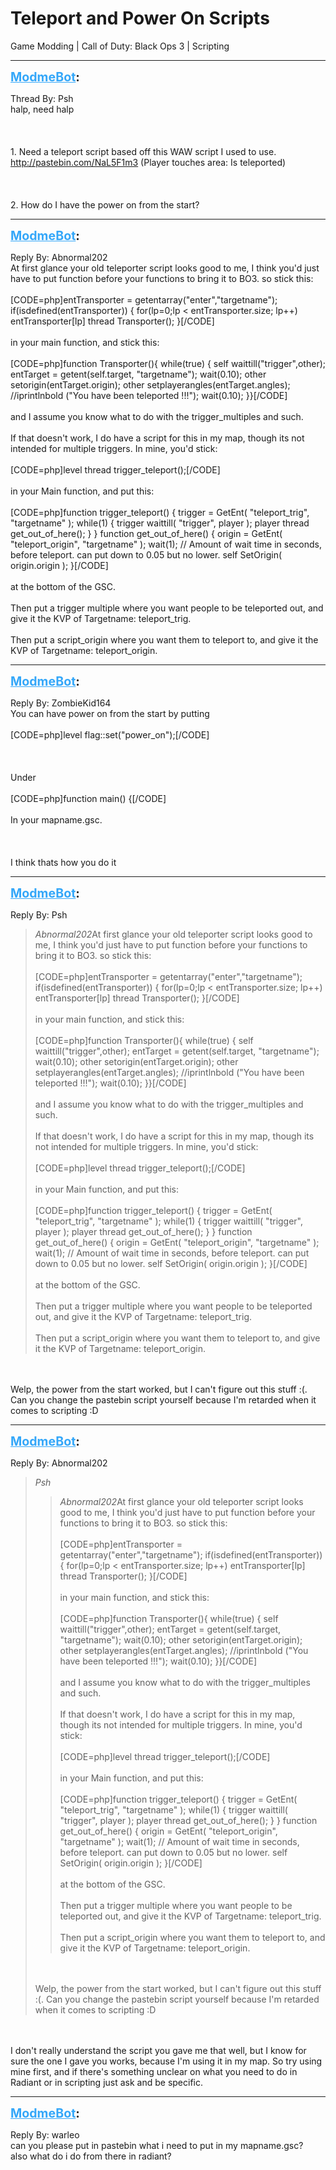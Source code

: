 # Teleport and Power On Scripts
Game Modding | Call of Duty: Black Ops 3 | Scripting

---
<strong style="font-size: 1.4em;"><span style="text-decoration: underline;text-decoration-color: #34a7f9;"><span style="color:#34a7f9;">ModmeBot</span></span>:</strong>

<p>Thread By: Psh<br />halp, need halp<br /><br /><br /><br />1. Need a teleport script based off this WAW script I used to use. <a href="http://pastebin.com/NaL5F1m3">http://pastebin.com/NaL5F1m3</a> (Player touches area: Is teleported)<br /><br /><br /><br />2. How do I have the power on from the start?</p>

---
<strong style="font-size: 1.4em;"><span style="text-decoration: underline;text-decoration-color: #34a7f9;"><span style="color:#34a7f9;">ModmeBot</span></span>:</strong>

<p>Reply By: Abnormal202<br />At first glance your old teleporter script looks good to me, I think you&#39;d just have to put function before your functions to bring it to BO3. so stick this:<br /><br />[CODE=php]entTransporter = getentarray(&quot;enter&quot;,&quot;targetname&quot;);  if(isdefined(entTransporter))  {    for(lp=0;lp &lt; entTransporter.size; lp++)      entTransporter[lp] thread Transporter();  }[/CODE]<br /><br />in your main function, and stick this:<br /><br />[CODE=php]function Transporter(){  while(true)  {    self waittill(&quot;trigger&quot;,other);    entTarget = getent(self.target, &quot;targetname&quot;);     wait(0.10);    other setorigin(entTarget.origin);    other setplayerangles(entTarget.angles);    //iprintlnbold (&quot;You have been teleported !!!&quot;);    wait(0.10);  }}[/CODE]<br /><br />and I assume you know what to do with the trigger_multiples and such.<br /><br />If that doesn&#39;t work, I do have a script for this in my map, though its not intended for multiple triggers. In mine, you&#39;d stick:<br /><br />[CODE=php]level thread trigger_teleport();[/CODE]<br /><br />in your Main function, and put this:<br /><br />[CODE=php]function trigger_teleport() { trigger = GetEnt( &quot;teleport_trig&quot;, &quot;targetname&quot; ); while(1) { trigger waittill( &quot;trigger&quot;, player ); player thread get_out_of_here(); } } function get_out_of_here() { origin = GetEnt( &quot;teleport_origin&quot;, &quot;targetname&quot; ); wait(1); // Amount of wait time in seconds, before teleport. can put down to 0.05 but no lower. self SetOrigin( origin.origin ); }[/CODE]<br /><br />at the bottom of the GSC.<br /><br />Then put a trigger multiple where you want people to be teleported out, and give it the KVP of Targetname: teleport_trig.<br /><br />Then put a script_origin where you want them to teleport to, and give it the KVP of Targetname: teleport_origin.</p>

---
<strong style="font-size: 1.4em;"><span style="text-decoration: underline;text-decoration-color: #34a7f9;"><span style="color:#34a7f9;">ModmeBot</span></span>:</strong>

<p>Reply By: ZombieKid164<br />You can have power on from the start by putting <br /><br />[CODE=php]level flag::set(&quot;power_on&quot;);[/CODE]<br /><br /><br /><br />Under <br /><br />[CODE=php]function main() {[/CODE]<br /><br />In your mapname.gsc.<br /><br /><br /><br />I think thats how you do it</p>

---
<strong style="font-size: 1.4em;"><span style="text-decoration: underline;text-decoration-color: #34a7f9;"><span style="color:#34a7f9;">ModmeBot</span></span>:</strong>

<p>Reply By: Psh<br /><blockquote><em>Abnormal202</em>At first glance your old teleporter script looks good to me, I think you&#39;d just have to put function before your functions to bring it to BO3. so stick this:<br /><br />[CODE=php]entTransporter = getentarray(&quot;enter&quot;,&quot;targetname&quot;);  if(isdefined(entTransporter))  {    for(lp=0;lp &lt; entTransporter.size; lp++)      entTransporter[lp] thread Transporter();  }[/CODE]<br /><br />in your main function, and stick this:<br /><br />[CODE=php]function Transporter(){  while(true)  {    self waittill(&quot;trigger&quot;,other);    entTarget = getent(self.target, &quot;targetname&quot;);     wait(0.10);    other setorigin(entTarget.origin);    other setplayerangles(entTarget.angles);    //iprintlnbold (&quot;You have been teleported !!!&quot;);    wait(0.10);  }}[/CODE]<br /><br />and I assume you know what to do with the trigger_multiples and such.<br /><br />If that doesn&#39;t work, I do have a script for this in my map, though its not intended for multiple triggers. In mine, you&#39;d stick:<br /><br />[CODE=php]level thread trigger_teleport();[/CODE]<br /><br />in your Main function, and put this:<br /><br />[CODE=php]function trigger_teleport() { trigger = GetEnt( &quot;teleport_trig&quot;, &quot;targetname&quot; ); while(1) { trigger waittill( &quot;trigger&quot;, player ); player thread get_out_of_here(); } } function get_out_of_here() { origin = GetEnt( &quot;teleport_origin&quot;, &quot;targetname&quot; ); wait(1); // Amount of wait time in seconds, before teleport. can put down to 0.05 but no lower. self SetOrigin( origin.origin ); }[/CODE]<br /><br />at the bottom of the GSC.<br /><br />Then put a trigger multiple where you want people to be teleported out, and give it the KVP of Targetname: teleport_trig.<br /><br />Then put a script_origin where you want them to teleport to, and give it the KVP of Targetname: teleport_origin.</blockquote><br /><br />Welp, the power from the start worked, but I can&#39;t figure out this stuff :(. Can you change the pastebin script yourself because I&#39;m retarded when it comes to scripting :D</p>

---
<strong style="font-size: 1.4em;"><span style="text-decoration: underline;text-decoration-color: #34a7f9;"><span style="color:#34a7f9;">ModmeBot</span></span>:</strong>

<p>Reply By: Abnormal202<br /><blockquote><em>Psh</em><blockquote><em>Abnormal202</em>At first glance your old teleporter script looks good to me, I think you&#39;d just have to put function before your functions to bring it to BO3. so stick this:<br /><br />[CODE=php]entTransporter = getentarray(&quot;enter&quot;,&quot;targetname&quot;);  if(isdefined(entTransporter))  {    for(lp=0;lp &lt; entTransporter.size; lp++)      entTransporter[lp] thread Transporter();  }[/CODE]<br /><br />in your main function, and stick this:<br /><br />[CODE=php]function Transporter(){  while(true)  {    self waittill(&quot;trigger&quot;,other);    entTarget = getent(self.target, &quot;targetname&quot;);     wait(0.10);    other setorigin(entTarget.origin);    other setplayerangles(entTarget.angles);    //iprintlnbold (&quot;You have been teleported !!!&quot;);    wait(0.10);  }}[/CODE]<br /><br />and I assume you know what to do with the trigger_multiples and such.<br /><br />If that doesn&#39;t work, I do have a script for this in my map, though its not intended for multiple triggers. In mine, you&#39;d stick:<br /><br />[CODE=php]level thread trigger_teleport();[/CODE]<br /><br />in your Main function, and put this:<br /><br />[CODE=php]function trigger_teleport() { trigger = GetEnt( &quot;teleport_trig&quot;, &quot;targetname&quot; ); while(1) { trigger waittill( &quot;trigger&quot;, player ); player thread get_out_of_here(); } } function get_out_of_here() { origin = GetEnt( &quot;teleport_origin&quot;, &quot;targetname&quot; ); wait(1); // Amount of wait time in seconds, before teleport. can put down to 0.05 but no lower. self SetOrigin( origin.origin ); }[/CODE]<br /><br />at the bottom of the GSC.<br /><br />Then put a trigger multiple where you want people to be teleported out, and give it the KVP of Targetname: teleport_trig.<br /><br />Then put a script_origin where you want them to teleport to, and give it the KVP of Targetname: teleport_origin.</blockquote><br /><br />Welp, the power from the start worked, but I can&#39;t figure out this stuff :(. Can you change the pastebin script yourself because I&#39;m retarded when it comes to scripting :D</blockquote><br /><br />I don&#39;t really understand the script you gave me that well, but I know for sure the one I gave you works, because I&#39;m using it in my map. So try using mine first, and if there&#39;s something unclear on what you need to do in Radiant or in scripting just ask and be specific.</p>

---
<strong style="font-size: 1.4em;"><span style="text-decoration: underline;text-decoration-color: #34a7f9;"><span style="color:#34a7f9;">ModmeBot</span></span>:</strong>

<p>Reply By: warleo<br />can you please put in pastebin what i need to put in my mapname.gsc?<br />also what do i do from there in radiant?</p>
